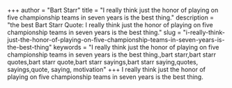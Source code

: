 +++
author = "Bart Starr"
title = "I really think just the honor of playing on five championship teams in seven years is the best thing."
description = "the best Bart Starr Quote: I really think just the honor of playing on five championship teams in seven years is the best thing."
slug = "i-really-think-just-the-honor-of-playing-on-five-championship-teams-in-seven-years-is-the-best-thing"
keywords = "I really think just the honor of playing on five championship teams in seven years is the best thing.,bart starr,bart starr quotes,bart starr quote,bart starr sayings,bart starr saying,quotes, sayings,quote, saying, motivation"
+++
I really think just the honor of playing on five championship teams in seven years is the best thing.
